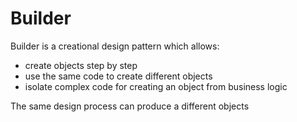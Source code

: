 # Builder
Builder is a creational design pattern which allows:
* create objects step by step
* use the same code to create different objects
* isolate complex code for creating an object from business logic

The same design process can produce a different objects